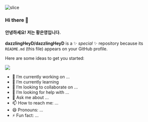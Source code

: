 ![slice](https://capsule-render.vercel.app/api?type=slice&color=auto&height=200&text=Hi%20there👋&fontAlign=70&rotate=13&fontAlignY=25&desc=Eunyoung.H%20GitHub&descAlign=70.&descAlignY=44)


### Hi there 👋
#### 안녕하세요! 저는 황은영입니다.

**dazzlingHeyD/dazzlingHeyD** is a ✨ _special_ ✨ repository because its `README.md` (this file) appears on your GitHub profile.

Here are some ideas to get you started:


<img src="https://img.shields.io/badge/Python-3776AB?style=flat&logo=Python&logoColor=white"/>


- 🔭 I’m currently working on ...
- 🌱 I’m currently learning 
- 👯 I’m looking to collaborate on ...
- 🤔 I’m looking for help with ...
- 💬 Ask me about ...
- 📫 How to reach me: ...
- 😄 Pronouns: ...
- ⚡ Fun fact: ...
